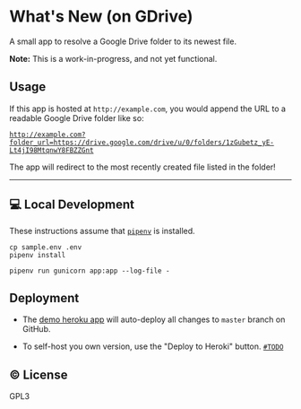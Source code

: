 # What's New (on GDrive)

A small app to resolve a Google Drive folder to its newest file.

**Note:** This is a work-in-progress, and not yet functional.

## Usage

If this app is hosted at `http://example.com`, you would append the
URL to a readable Google Drive folder like so:

[`http://example.com?folder_url=https://drive.google.com/drive/u/0/folders/1zGubetz_yE-Lt4jI98MtqnwY8FBZZGnt`][sample]

[sample]: http://example.com?folder_url=https://drive.google.com/drive/u/0/folders/1zGubetz_yE-Lt4jI98MtqnwY8FBZZGnt

The app will redirect to the most recently created file listed in the
folder!

<!-- Everything above this linebreak will appear on app homepage. -->
---
<!-- Everything below will only be in the repository README. -->

## :computer: Local Development

These instructions assume that [`pipenv`][1] is installed.

[1]: http://example.com

```
cp sample.env .env
pipenv install

pipenv run gunicorn app:app --log-file -
```

## Deployment

- The [demo heroku app][demo] will auto-deploy all changes to `master` branch
  on GitHub.
- To self-host you own version, use the "Deploy to Heroki" button.
  [`#TODO`](https://www.heroku.com/elements/buttons)

   [demo]: https://gdrive-whats-new-app.herokuapp.com/

## :copyright: License

GPL3
